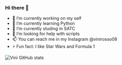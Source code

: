 ### Hi there 👋

- 🔭 I’m currently working on my self
- 🌱 I’m currently learning Python
- 👯 I’m currently studing in SATC
- 🤔 I’m looking for help with scripts
- 📫 You can reach me in my Instagram @vinirosso08
- ⚡ Fun fact: I like Star Wars and Formula 1

![Vini GitHub stats](https://github-readme-stats.vercel.app/api?username=ViniRosso&show_icons=true&theme=dark)
